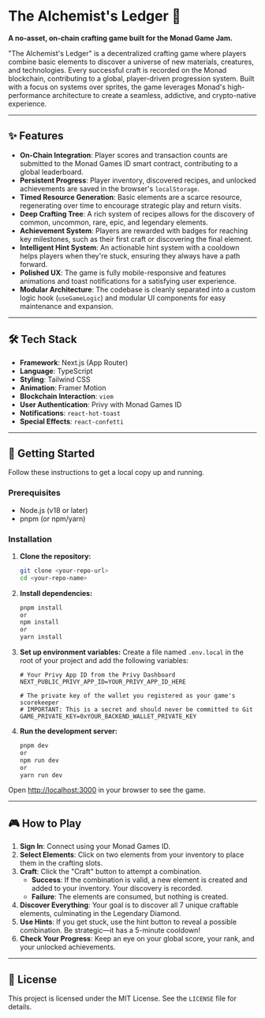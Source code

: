 # The Alchemist's Ledger 🧪

**A no-asset, on-chain crafting game built for the Monad Game Jam.**

"The Alchemist's Ledger" is a decentralized crafting game where players combine basic elements to discover a universe of new materials, creatures, and technologies. Every successful craft is recorded on the Monad blockchain, contributing to a global, player-driven progression system. Built with a focus on systems over sprites, the game leverages Monad's high-performance architecture to create a seamless, addictive, and crypto-native experience.

---

## ✨ Features

* **On-Chain Integration**: Player scores and transaction counts are submitted to the Monad Games ID smart contract, contributing to a global leaderboard.
* **Persistent Progress**: Player inventory, discovered recipes, and unlocked achievements are saved in the browser's `localStorage`.
* **Timed Resource Generation**: Basic elements are a scarce resource, regenerating over time to encourage strategic play and return visits.
* **Deep Crafting Tree**: A rich system of recipes allows for the discovery of common, uncommon, rare, epic, and legendary elements.
* **Achievement System**: Players are rewarded with badges for reaching key milestones, such as their first craft or discovering the final element.
* **Intelligent Hint System**: An actionable hint system with a cooldown helps players when they're stuck, ensuring they always have a path forward.
* **Polished UX**: The game is fully mobile-responsive and features animations and toast notifications for a satisfying user experience.
* **Modular Architecture**: The codebase is cleanly separated into a custom logic hook (`useGameLogic`) and modular UI components for easy maintenance and expansion.

---

## 🛠️ Tech Stack

* **Framework**: Next.js (App Router)
* **Language**: TypeScript
* **Styling**: Tailwind CSS
* **Animation**: Framer Motion
* **Blockchain Interaction**: `viem`
* **User Authentication**: Privy with Monad Games ID
* **Notifications**: `react-hot-toast`
* **Special Effects**: `react-confetti`

---

## 🚀 Getting Started

Follow these instructions to get a local copy up and running.

### Prerequisites

* Node.js (v18 or later)
* pnpm (or npm/yarn)

### Installation

1.  **Clone the repository:**
    ```sh
    git clone <your-repo-url>
    cd <your-repo-name>
    ```

2.  **Install dependencies:**
    ```sh
    pnpm install
    or
    npm install
    or
    yarn install
    ```

3.  **Set up environment variables:**
    Create a file named `.env.local` in the root of your project and add the following variables:
    ```
    # Your Privy App ID from the Privy Dashboard
    NEXT_PUBLIC_PRIVY_APP_ID=YOUR_PRIVY_APP_ID_HERE

    # The private key of the wallet you registered as your game's scorekeeper
    # IMPORTANT: This is a secret and should never be committed to Git
    GAME_PRIVATE_KEY=0xYOUR_BACKEND_WALLET_PRIVATE_KEY
    ```

4.  **Run the development server:**
    ```sh
    pnpm dev
    or
    npm run dev
    or 
    yarn run dev
    ```

Open [http://localhost:3000](http://localhost:3000) in your browser to see the game.

---

## 🎮 How to Play

1.  **Sign In**: Connect using your Monad Games ID.
2.  **Select Elements**: Click on two elements from your inventory to place them in the crafting slots.
3.  **Craft**: Click the "Craft" button to attempt a combination.
    * **Success**: If the combination is valid, a new element is created and added to your inventory. Your discovery is recorded.
    * **Failure**: The elements are consumed, but nothing is created.
4.  **Discover Everything**: Your goal is to discover all 7 unique craftable elements, culminating in the Legendary Diamond.
5.  **Use Hints**: If you get stuck, use the hint button to reveal a possible combination. Be strategic—it has a 5-minute cooldown!
6.  **Check Your Progress**: Keep an eye on your global score, your rank, and your unlocked achievements.

---

## 📄 License

This project is licensed under the MIT License. See the `LICENSE` file for details.
